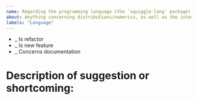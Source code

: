 ```yaml
---
name: Regarding the programming language (the `squiggle-lang` package)
about: Anything concerning distributions/numerics, as well as the interpreter, parser, syntax, semantics
labels: "Language"
---
```


<!-- mark one with an x -->

- \_ Is refactor
- \_ Is new feature
- \_ Concerns documentation

# Description of suggestion or shortcoming:
